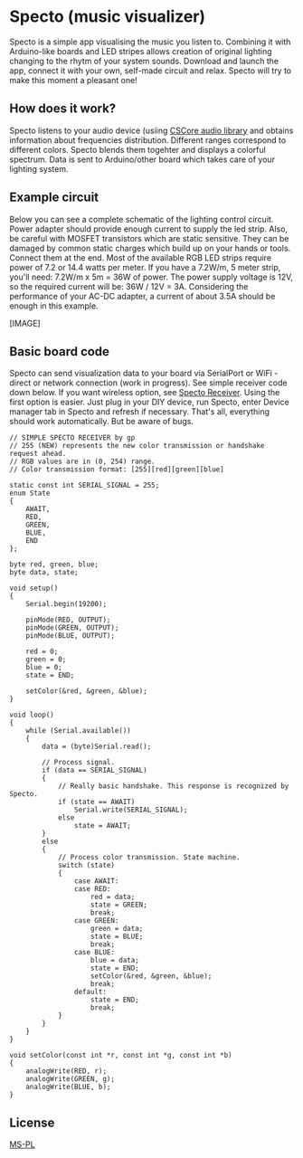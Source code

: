 # Specto (music  visualizer)

Specto is a simple app visualising the music you listen to. Combining it with Arduino-like boards and LED stripes allows creation of original lighting changing to the rhytm of your system sounds. Download and launch the app, connect it with your own, self-made circuit and relax. Specto will try to make this moment a pleasant one!

## How does it work?

Specto listens to your audio device (usiing [CSCore audio library](https://github.com/filoe/cscore) and obtains information about frequencies distribution. Different ranges correspond to different colors. Specto blends them togehter and displays a colorful spectrum. Data is sent to Arduino/other board which takes care of your lighting system.


## Example circuit

Below you can see a complete schematic of the lighting control circuit. Power adapter should provide enough current to supply the led strip. Also, be careful with MOSFET transistors which are static sensitive. They can be damaged by common static charges which build up on your hands or tools. Connect them at the end. Most of the available RGB LED strips require power of 7.2 or 14.4 watts per meter. If you have a 7.2W/m, 5 meter strip, you'll need: 7.2W/m x 5m = 36W of power. The power supply voltage is 12V, so the required current will be: 36W / 12V = 3A. Considering the performance of your AC-DC adapter, a current of about 3.5A should be enough in this example.

[IMAGE]

## Basic board code
Specto can send visualization data to your board via SerialPort or WiFi - direct or network connection (work in progress). See simple receiver code down below. If you want wireless option, see [Specto Receiver](). Using the first option is easier. Just plug in your DIY device, run Specto, enter Device manager tab in Specto and refresh if necessary. That's all, everything should work automatically. But be aware of bugs.

```
// SIMPLE SPECTO RECEIVER by gp
// 255 (NEW) represents the new color transmission or handshake request ahead.
// RGB values are in (0, 254) range.
// Color transmission format: [255][red][green][blue]

static const int SERIAL_SIGNAL = 255;
enum State
{
    AWAIT,
    RED,
    GREEN,
    BLUE,
    END
};

byte red, green, blue;    
byte data, state;

void setup()
{
    Serial.begin(19200);

    pinMode(RED, OUTPUT);
    pinMode(GREEN, OUTPUT);
    pinMode(BLUE, OUTPUT);

    red = 0;
    green = 0; 
    blue = 0;
    state = END;

    setColor(&red, &green, &blue);
}

void loop()
{
    while (Serial.available())
    {
        data = (byte)Serial.read();

        // Process signal.
        if (data == SERIAL_SIGNAL)
        {
            // Really basic handshake. This response is recognized by Specto.
            if (state == AWAIT)
                Serial.write(SERIAL_SIGNAL); 
            else
                state = AWAIT;
        }
        else
        {
            // Process color transmission. State machine.
            switch (state) 
            {
                case AWAIT:
                case RED:
                    red = data;
                    state = GREEN;
                    break;
                case GREEN:
                    green = data;
                    state = BLUE;
                    break;
                case BLUE:
                    blue = data;
                    state = END;
                    setColor(&red, &green, &blue);
                    break;
                default:
                    state = END; 
                    break;
            }
        }
    } 
}

void setColor(const int *r, const int *g, const int *b)
{ 
    analogWrite(RED, r);
    analogWrite(GREEN, g);
    analogWrite(BLUE, b); 
}
```

## License
[MS-PL](https://opensource.org/licenses/MS-PL)
